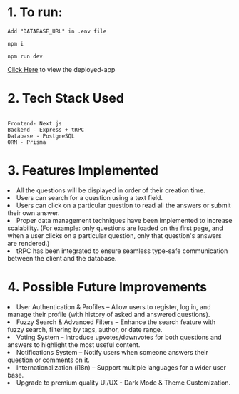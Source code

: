 # 1. To run:

```
Add "DATABASE_URL" in .env file

npm i

npm run dev

```

<a href="https://med-coterie.vercel.app/">Click Here</a> to view the deployed-app

# 2. Tech Stack Used

```

Frontend- Next.js
Backend - Express + tRPC
Database - PostgreSQL
ORM - Prisma

```

# 3. Features Implemented

<li>
    All the questions will be displayed in order of their creation time.
</li>
<li>
    Users can search for a question using a text field.
</li>
<li>
    Users can click on a particular question to read all the answers or submit their own answer.
</li>
<li>
    Proper data management techniques have been implemented to increase scalability. (For example: only questions are loaded on the first page, and when a user clicks on a particular question, only that question's answers are rendered.)
</li>
<li>
    tRPC has been integrated to ensure seamless type-safe communication between the client and the database.
</li>

# 4. Possible Future Improvements

<li>
    User Authentication & Profiles – Allow users to register, log in, and manage their profile (with history of asked and answered questions).
</li>

<li>
Fuzzy Search & Advanced Filters – Enhance the search feature with fuzzy search, filtering by tags, author, or date range.
</li>

<li>
    Voting System – Introduce upvotes/downvotes for both questions and answers to highlight the most useful content.
</li>

<li>
    Notifications System – Notify users when someone answers their question or comments on it.
</li>

<li>
    Internationalization (i18n) – Support multiple languages for a wider user base.
</li>

<li>
    Upgrade to premium quality UI/UX - Dark Mode & Theme Customization.
</li>
